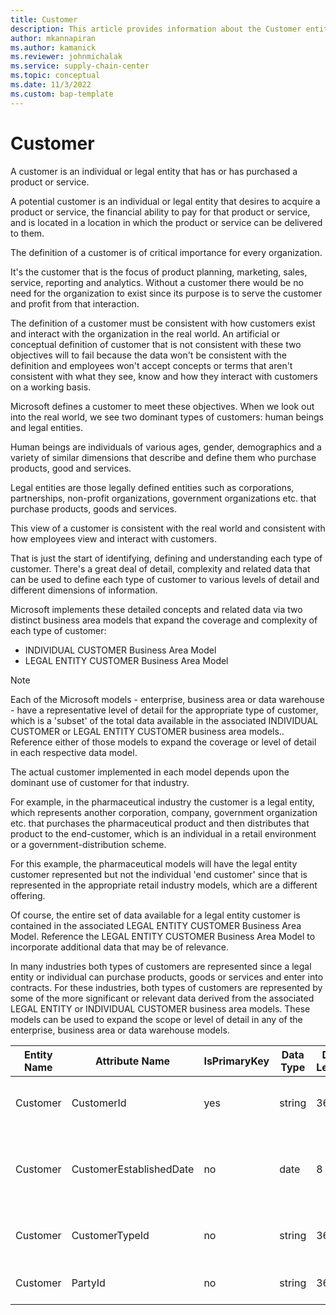 ```yaml
---
title: Customer
description: This article provides information about the Customer entity.
author: mkannapiran
ms.author: kamanick
ms.reviewer: johnmichalak
ms.service: supply-chain-center
ms.topic: conceptual
ms.date: 11/3/2022
ms.custom: bap-template
---
```


# Customer

A customer is an individual or legal entity that has or has purchased a product or service.

A potential customer is an individual or legal entity that desires to acquire a product or service, the financial ability to pay for that product or service, and is located in a location in which the product or service can be delivered to them.

The definition of a customer is of critical importance for every organization.

It's the customer that is the focus of product planning, marketing, sales, service, reporting and analytics. Without a customer there would be no need for the organization to exist since its purpose is to serve the customer and profit from that interaction.

The definition of a customer must be consistent with how customers exist and interact with the organization in the real world. An artificial or conceptual definition of customer that is not consistent with these two objectives will to fail because the data won't be consistent with the definition and employees won't accept concepts or terms that aren't consistent with what they see, know and how they interact with customers on a working basis.

Microsoft defines a customer to meet these objectives. When we look out into the real world, we see two dominant types of customers: human beings and legal entities.

Human beings are individuals of various ages, gender, demographics and a variety of similar dimensions that describe and define them who purchase products, good and services.

Legal entities are those legally defined entities such as corporations, partnerships, non-profit organizations, government organizations etc. that purchase products, goods and services.

This view of a customer is consistent with the real world and consistent with how employees view and interact with customers.

That is just the start of identifying, defining and understanding each type of customer. There's a great deal of detail, complexity and related data that can be used to define each type of customer to various levels of detail and different dimensions of information.

Microsoft implements these detailed concepts and related data via two distinct business area models that expand the coverage and complexity of each type of customer:

- INDIVIDUAL CUSTOMER Business Area Model
- LEGAL ENTITY CUSTOMER Business Area Model

>[!Note]
> Each of the Microsoft models - enterprise, business area or data warehouse - have a representative level of detail for the appropriate type of customer, which is a 'subset' of the total data available in the associated INDIVIDUAL CUSTOMER or LEGAL ENTITY CUSTOMER business area models.. Reference either of those models to expand the coverage or level of detail in each respective data model.

The actual customer implemented in each model depends upon the dominant use of customer for that industry.

For example, in the pharmaceutical industry the customer is a legal entity, which represents another corporation, company, government organization etc. that purchases the pharmaceutical product and then distributes that product to the end-customer, which is an individual in a retail environment or a government-distribution scheme.

For this example, the pharmaceutical models will have the legal entity customer represented but not the individual 'end customer' since that is represented in the appropriate retail industry models, which are a different offering.

Of course, the entire set of data available for a legal entity customer is contained in the associated LEGAL ENTITY CUSTOMER Business Area Model. Reference the LEGAL ENTITY CUSTOMER Business Area Model to incorporate additional data that may be of relevance.

In many industries both types of customers are represented since a legal entity or individual can purchase products, goods or services and enter into contracts. For these industries, both types of customers are represented by some of the more significant or relevant data derived from the associated LEGAL ENTITY or INDIVIDUAL CUSTOMER business area models. These models can be used to expand the scope or level of detail in any of the enterprise, business area or data warehouse models.

| **Entity Name** | **Attribute Name** | **IsPrimaryKey** | **Data Type** | **Data Length** | **Description** |
| --- | --- | --- | --- | --- | --- |
| Customer | CustomerId | yes | string | 36 | The unique identifier of a Customer. |
| Customer | CustomerEstablishedDate | no | date | 8 | The date that the Customer relationship was established. |
| Customer | CustomerTypeId | no | string | 36 | The unique identifier of a Customer Type. |
| Customer | PartyId | no | string | 36 | The unique identifier of a Party. |
